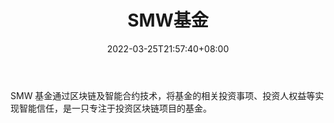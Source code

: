 ﻿---
weight: 
title: "SMW基金"
description: "SMW 基金通过区块链及智能合约技术，将基金的相关投资事项、投资人权益等实现智能信任，是一只专注于投资区块链项目的基金"
date: 2022-03-25T21:57:40+08:00
lastmod: 2022-03-25T16:45:40+08:00
draft: false
authors: ["Metabd"]
featuredImage: "smwjijin.png"
link: ""
tags: ["投资机构","SMW基金"]
categories: ["navigation"]
navigation: ["投资机构"]
lightgallery: true
toc: true
pinned: false
recommend: false
recommend1: false
---
SMW 基金通过区块链及智能合约技术，将基金的相关投资事项、投资人权益等实现智能信任，是一只专注于投资区块链项目的基金。
